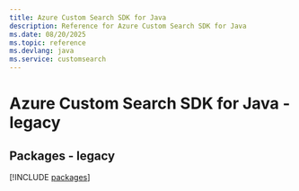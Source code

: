 ```yaml
---
title: Azure Custom Search SDK for Java
description: Reference for Azure Custom Search SDK for Java
ms.date: 08/20/2025
ms.topic: reference
ms.devlang: java
ms.service: customsearch
---
```

# Azure Custom Search SDK for Java - legacy
## Packages - legacy
[!INCLUDE [packages](custom-search-index.md)]